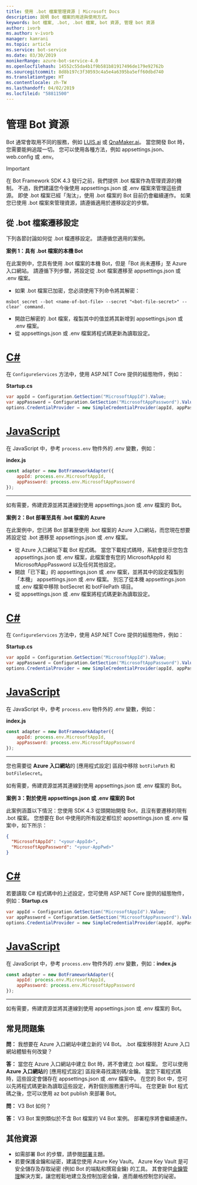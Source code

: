 ```yaml
---
title: 使用 .bot 檔案管理資源 | Microsoft Docs
description: 說明 Bot 檔案的用途與使用方式。
keywords: bot 檔案, .bot, .bot 檔案, bot 資源, 管理 bot 資源
author: ivorb
ms.author: v-ivorb
manager: kamrani
ms.topic: article
ms.service: bot-service
ms.date: 03/30/2019
monikerRange: azure-bot-service-4.0
ms.openlocfilehash: 14552c55da4b1f9b581b81917496de179e92762b
ms.sourcegitcommit: 8d8b197c3f30593c4a5e4a6395ba5eff60dbd740
ms.translationtype: HT
ms.contentlocale: zh-TW
ms.lasthandoff: 04/02/2019
ms.locfileid: "58811500"
---
```

# <a name="manage-bot-resources"></a>管理 Bot 資源

Bot 通常會取用不同的服務，例如 [LUIS.ai](https://luis.ai) 或 [QnaMaker.ai](https://qnamaker.ai)。 當您開發 Bot 時，您需要能夠追蹤一切。 您可以使用各種方法，例如 appsettings.json、web.config 或 .env。 

> [!IMPORTANT]
> 在 Bot Framework SDK 4.3 發行之前，我們提供 .bot 檔案作為管理資源的機制。 不過，我們建議您今後使用 appsettings.json 或 .env 檔案來管理這些資源。 即使 .bot 檔案已經「淘汰」，使用 .bot 檔案的 Bot 目前仍會繼續運作。 如果您已使用 .bot 檔案來管理資源，請遵循適用於遷移設定的步驟。 

## <a name="migrating-settings-from-bot-file"></a>從 .bot 檔案遷移設定
下列各節討論如何從 .bot 檔遷移設定。 請遵循您適用的案例。

**案例 1：具有 .bot 檔案的本機 Bot**

在此案例中，您具有使用 .bot 檔案的本機 Bot，但是「Bot 尚未遷移」至 Azure 入口網站。 請遵循下列步驟，將設定從 .bot 檔案遷移至 appsettings.json 或 .env 檔案。

- 如果 .bot 檔案已加密，您必須使用下列命令將其解密：

```cli
msbot secret --bot <name-of-bot-file> --secret "<bot-file-secret>" --clear` command.
```

- 開啟已解密的 .bot 檔案，複製其中的值並將其新增到 appsettings.json 或 .env 檔案。
- 從 appsettings.json 或 .env 檔案將程式碼更新為讀取設定。

# <a name="ctabcsharp"></a>[C#](#tab/csharp)

在 `ConfigureServices` 方法中，使用 ASP.NET Core 提供的組態物件，例如： 

**Startup.cs**
```csharp
var appId = Configuration.GetSection("MicrosoftAppId").Value;
var appPassword = Configuration.GetSection("MicrosoftAppPassword").Value;
options.CredentialProvider = new SimpleCredentialProvider(appId, appPassword);
```
# <a name="javascripttabjs"></a>[JavaScript](#tab/js)

在 JavaScript 中，參考 `process.env` 物件外的 .env 變數，例如：
   
**index.js**

```js
const adapter = new BotFrameworkAdapter({
    appId: process.env.MicrosoftAppId,
    appPassword: process.env.MicrosoftAppPassword
});
```
---

如有需要，佈建資源並將其連線到使用 appsettings.json 或 .env 檔案的 Bot。

**案例 2：Bot 部署至具有 .bot 檔案的 Azure**

在此案例中，您已將 Bot 部署至使用 .bot 檔案的 Azure 入口網站，而您現在想要將設定從 .bot 遷移至 appsettings.json 或 .env 檔案。

- 從 Azure 入口網站下載 Bot 程式碼。 當您下載程式碼時，系統會提示您包含 appsettings.json 或 .env 檔案，此檔案會有您的 MicrosoftAppId 和 MicrosoftAppPassword 以及任何其他設定。 
- 開啟「已下載」的 appsettings.json 或 .env 檔案，並將其中的設定複製到「本機」 appsettings.json 或 .env 檔案。 別忘了從本機 appsettings.json 或 .env 檔案中移除 botSecret 和 botFilePath 項目。
- 從 appsettings.json 或 .env 檔案將程式碼更新為讀取設定。

# <a name="ctabcsharp"></a>[C#](#tab/csharp)
在 `ConfigureServices` 方法中，使用 ASP.NET Core 提供的組態物件，例如： 

**Startup.cs**
```csharp
var appId = Configuration.GetSection("MicrosoftAppId").Value;
var appPassword = Configuration.GetSection("MicrosoftAppPassword").Value;
options.CredentialProvider = new SimpleCredentialProvider(appId, appPassword);
```
# <a name="javascripttabjs"></a>[JavaScript](#tab/js)
在 JavaScript 中，參考 `process.env` 物件外的 .env 變數，例如：
   
**index.js**

```js
const adapter = new BotFrameworkAdapter({
    appId: process.env.MicrosoftAppId,
    appPassword: process.env.MicrosoftAppPassword
});
```
---

您也需要從 **Azure 入口網站**的 [應用程式設定] 區段中移除 `botFilePath` 和 `botFileSecret`。

如有需要，佈建資源並將其連線到使用 appsettings.json 或 .env 檔案的 Bot。

**案例 3：對於使用 appsettings.json 或 .env 檔案的 Bot**

此案例涵蓋以下情況：您使用 SDK 4.3 從頭開始開發 Bot，且沒有要遷移的現有 .bot 檔案。 您想要在 Bot 中使用的所有設定都位於 appsettings.json 或 .env 檔案中，如下所示：

```JSON
{
  "MicrosoftAppId": "<your-AppId>",
  "MicrosoftAppPassword": "<your-AppPwd>"
}
```

# <a name="ctabcsharp"></a>[C#](#tab/csharp)

若要讀取 C# 程式碼中的上述設定，您可使用 ASP.NET Core 提供的組態物件，例如：**Startup.cs**
```csharp
var appId = Configuration.GetSection("MicrosoftAppId").Value;
var appPassword = Configuration.GetSection("MicrosoftAppPassword").Value;
options.CredentialProvider = new SimpleCredentialProvider(appId, appPassword);
```

# <a name="javascripttabjs"></a>[JavaScript](#tab/js)
在 JavaScript 中，參考 `process.env` 物件外的 .env 變數，例如：**index.js**
```js
const adapter = new BotFrameworkAdapter({
    appId: process.env.MicrosoftAppId,
    appPassword: process.env.MicrosoftAppPassword
});
```

---

如有需要，佈建資源並將其連線到使用 appsettings.json 或 .env 檔案的 Bot。


## <a name="faq"></a>常見問題集
**問：** 我想要在 Azure 入口網站中建立新的 V4 Bot。 .bot 檔案移除對 Azure 入口網站體驗有何改變？

**答：** 當您在 Azure 入口網站中建立 Bot 時，將不會建立 .bot 檔案。 您可以使用 **Azure 入口網站**的 [應用程式設定] 區段來尋找識別碼/金鑰。 當您下載程式碼時，這些設定會儲存在 appsettings.json 或 .env 檔案中。 在您的 Bot 中，您可以先將程式碼更新為讀取這些設定，再對個別服務進行呼叫。 在您更新 Bot 程式碼之後，您可以使用 az bot publish 來部署 Bot。

**問：** V3 Bot 如何？

**答：** V3 Bot 案例類似於不含 Bot 檔案的 V4 Bot 案例。 部署程序將會繼續運作。 

## <a name="additional-resources"></a>其他資源
- 如需部署 Bot 的步驟，請參閱[部署](../bot-builder-deploy-az-cli.md)主題。
- 若要保護金鑰和祕密，建議您使用 Azure Key Vault。 Azure Key Vault 是可安全儲存及存取祕密 (例如 Bot 的端點和撰寫金鑰) 的工具。 其會提供[金鑰管理](https://docs.microsoft.com/en-us/azure/key-vault/key-vault-whatis)解決方案，讓您輕鬆地建立及控制加密金鑰，進而嚴格控制您的祕密。


<!--

# Manage resources with a .bot file

Bots usually consume lots of different services, such as [LUIS.ai](https://luis.ai) or [QnaMaker.ai](https://qnamaker.ai). When you are developing a bot, there is no uniform place to store the metadata about the services that are in use.  This prevents us from building tooling that looks at a bot as a whole.

To address this problem, we have created a **.bot file** to act as the place to bring all service references together in one place to 
enable tooling.  For example, the Bot Framework Emulator ([V4](https://aka.ms/Emulator-wiki-getting-started)) uses a  .bot file to create a unified view over the connected services your bot consumes.  

With a .bot file, you can register services like:

* **Localhost** local debugger endpoints
* [**Azure Bot Service**](https://azure.microsoft.com/en-us/services/bot-service/) Azure Bot Service registrations.
* [**LUIS.AI**](https://www.luis.ai/) LUIS gives your bot the ability to communicate with people using natural language.. 
* [**QnA Maker**](https://qnamaker.ai/) Build, train and publish a simple question and answer bot based on FAQ URLs, structured documents or editorial content in minutes.
* [**Dispatch**](https://github.com/Microsoft/botbuilder-tools/tree/master/packages/Dispatch) models for dispatching across multiple services.
* [**Azure Application Insights**](https://azure.microsoft.com/en-us/services/application-insights/) for insights and bot analytics.
* [**Azure Blob Storage**](https://azure.microsoft.com/en-us/services/storage/blobs/) for bot state persistence. 
* [**Azure Cosmos DB**](https://azure.microsoft.com/en-us/services/cosmos-db/) - globally distributed, multi-model database service to persist bot state.

Apart from these, your bot might rely on other custom services. You can leverage the [generic service](https://github.com/Microsoft/botbuilder-tools/blob/master/packages/MSBot/docs/add-services.md) capability to connect a generic service configuration.

## When is a .bot file created? 
- If you create a bot using [Azure Bot Service](https://ms.portal.azure.com/#blade/Microsoft_Azure_Marketplace/GalleryResultsListBlade/selectedSubMenuItemId/%7B%22menuItemId%22%3A%22gallery%2FCognitiveServices_MP%2FBotService%22%2C%22resourceGroupId%22%3A%22%22%2C%22resourceGroupLocation%22%3A%22%22%2C%22dontDiscardJourney%22%3Afalse%2C%22launchingContext%22%3A%7B%22source%22%3A%5B%22GalleryFeaturedMenuItemPart%22%5D%2C%22menuItemId%22%3A%22CognitiveServices_MP%22%2C%22subMenuItemId%22%3A%22BotService%22%7D%7D), a .bot file is automatically created for you with list of connected services provisioned. The .bot is encrypted by default.
- If you create a bot using Bot Framework V4 SDK [Template](https://marketplace.visualstudio.com/items?itemName=BotBuilder.botbuilderv4) for Visual Studio or using Bot Builder [Yeoman Generator](https://www.npmjs.com/package/generator-botbuilder), a .bot file is automatically created. No connected services are provisioned in this flow and the bot file is not encrypted.
- If you are starting with [BotBuilder-samples](https://github.com/Microsoft/botbuilder-samples), every sample for Bot Framework V4 SDK includes a .bot file and the .bot file is not encrypted. 
- You can also create a bot file using the [MSBot](https://github.com/Microsoft/botbuilder-tools/blob/master/packages/MSBot/README.md) tool.

## What does a bot file look like? 
Take a look at a sample [.bot](https://github.com/Microsoft/botbuilder-tools/blob/master/packages/MSBot/docs/sample-bot-file.json) file.
To learn about encrypting and decrypting the .bot file, see [Bot Secrets](https://github.com/Microsoft/botbuilder-tools/blob/master/packages/MSBot/docs/bot-file-encryption.md).

## Why do I need a .bot file?

A .bot file is **not** a requirement to build bots with Bot Framework SDK. You can continue to use appsettings.json, web.config, env, 
keyvault or any mechanism you see fit to keep track of service references and keys that your bot depends on. However, to test
the bot using the Emulator, you'll need a .bot file. The good news is that Emulator can create a .bot file for testing. To do that, 
start the Emulator, click on the **create a new bot configuration** link on the Welcome page. In the dialog box that appears, type a **Bot name** and an **Endpoint URL**. Then connect.

The advantages of using .bot file are:
- Provides a standard way of storing resources regardless of the language/platform you use.   
- Bot Framework Emulator and CLI tools rely on and work great with tracking connected services in a consistent format (in a .bot file) 
- Elegant tooling solutions around services creation and management is harder without a well defined schema (.bot file).  


## Using .bot file in your Bot Framework SDK bot

You can use the .bot file to get service configuration information in your bot's code. The BotFramework-Configuration library available 
for [C#](https://www.nuget.org/packages/Microsoft.Bot.Configuration) and [JS](https://www.npmjs.com/package/botframework-config) helps you load a bot file and supports several methods to query and get the appropriate service configuration information.

## Additional resources
Refer to [MSBot](https://github.com/Microsoft/botbuilder-tools/blob/master/packages/MSBot/README.md) readme file for more information on using a bot file.

-->

